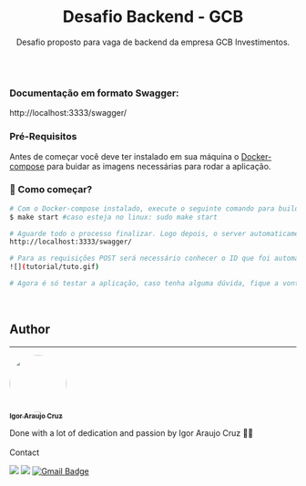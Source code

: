 <h1 align="center">Desafio Backend - GCB</h1>
<p align="center">Desafio proposto para vaga de backend da empresa GCB Investimentos.</p>
</br></br>

### Documentação em formato Swagger:
http://localhost:3333/swagger/


### Pré-Requisitos

Antes de começar você deve ter instalado em sua máquina o [Docker-compose](https://docs.docker.com/compose/install/) para buidar as imagens necessárias para rodar a aplicação.
</br>

### 🎲 Como começar?

```bash
# Com o Docker-compose instalado, execute o seguinte comando para buildas as imagens.
$ make start #caso esteja no linux: sudo make start

# Aguarde todo o processo finalizar. Logo depois, o server automaticamente irá inicializar e já será possível acessar a documentação swagger.
http://localhost:3333/swagger/

# Para as requisições POST será necessário conhecer o ID que foi automaticamente gerado da tabela de especialidades. Para isso clique na aba /specialties, try it out e execute. Após executar descobriremos os ID's
![](tutorial/tuto.gif)

# Agora é só testar a aplicação, caso tenha alguma dúvida, fique a vontade para perguntar, meus contatos estão logo a baixo.

```
</br>

## Author
---

<a href="https://github.com/igoraraujocruz/">
 <img style="border-radius: 50%;" src="https://avatars.githubusercontent.com/u/67648421?s=460&u=649a2c0657c58ce0525ae98eecb9f2ef87b28da1&v=4" width="100px;" alt=""/>
 <br />
 <sub><b>Igor Araujo Cruz</b></sub></a> <a href="https://www.linkedin.com/in/igor-araujo-cruz-84a89111b/" title="Linkedin"></a>


Done with a lot of dedication and passion by Igor Araujo Cruz 👋🏽
</br></br>
Contact

[<img src="https://img.shields.io/badge/linkedin-%230077B5.svg?&style=for-the-badge&logo=linkedin&logoColor=white" />](https://www.linkedin.com/in/igor-araujo-cruz-84a89111b/)
[<img src = "https://img.shields.io/badge/instagram-%23E4405F.svg?&style=for-the-badge&logo=instagram&logoColor=white">](https://www.instagram.com/igoraraujocruzz/)
[![Gmail Badge](https://img.shields.io/badge/-Gmail-c14438?style=for-the-badge&logo=Gmail&logoColor=white&link=mailto:seu_email)](mailto:igoraraujocruzz@gmail.com)
